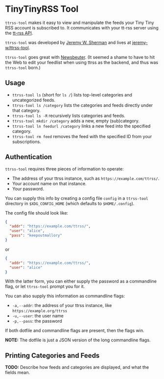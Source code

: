 # TinyTinyRSS Tool
`ttrss-tool` makes it easy to view and manipulate the feeds your Tiny Tiny RSS
account is subscribed to. It communicates with your tt-rss server using the
[tt-rss API](http://tt-rss.org/redmine/projects/tt-rss/wiki/JsonApiReference).

`ttrss-tool` was developed by [Jeremy W. Sherman](https://jeremywsherman.com)
and lives at [jeremy-w/ttrss-tool](https://github.com/jeremy-w/ttrss-tool).

`ttrss-tool` goes great with [Newsbeuter](http://newsbeuter.org/).
(It seemed a shame to have to hit the Web to edit your feedlist when using
ttrss as the backend, and thus was `ttrss-tool` born.)

## Usage
- `ttrss-tool ls` (short for `ls /`)
  lists top-level categories and uncategorized feeds.
- `ttrss-tool ls /category`
  lists the categories and feeds directly under that category.
- `ttrss-tool ls -R`
  recursively lists categories and feeds.
- `ttrss-tool mkdir /category`
  adds a new, empty (sub)category.
- `ttrss-tool ln feedurl /category`
  links a new feed into the specified category.
- `ttrss-tool rm feed`
  removes the feed with the specified ID from your subscriptions.

## Authentication
`ttrss-tool` requires three pieces of information to operate:

- The address of your ttrss instance, such as `https://example.com/ttrss/`.
- Your account name on that instance.
- Your password.

You can supply this info by creating a config file `config` in a `ttrss-tool`
directory in `$XDG_CONFIG_HOME` (which defaults to `$HOME/.config`).

The config file should look like:

```json
{
  "addr": "https://example.com/ttrss/",
  "user": "alice",
  "pass": "keepoutmallory"
}
```

or

```json
{
  "addr": "https://example.com/ttrss/",
  "user": "alice"
}
```

With the latter form, you can either supply the password as a commandline flag,
or let `ttrss-tool` prompt you for it.

You can also supply this information as commandline flags:

- `-a,--addr`: the address of your ttrss instance, like
  `https://example.org/ttrss`
- `-u,--user`: the user name
- `-p,--pass`: the password

If both dotfile and commandline flags are present, then the flags win.

**NOTE:** The dotfile is just a JSON version of the long commandline flags.

## Printing Categories and Feeds
**TODO:** Describe how feeds and categories are displayed, and what the fields
mean.
